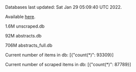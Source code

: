 Databases last updated: Sat Jan 29 05:09:40 UTC 2022. 

Available [here](https://github.com/cbeauhilton/ash-db/releases).

1.6M	unscraped.db

92M	abstracts.db

706M	abstracts_full.db

Current number of items in db:
[{"count(*)": 93309}]

Current number of scraped items in db:
[{"count(*)": 87789}]
